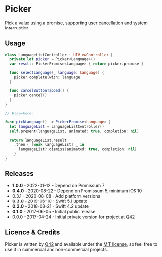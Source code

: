 # Picker

Pick a value using a promise, supporting user cancellation and system interruption.

Usage
-----

```swift
class LanguageListController : UIViewController {
  private let picker = Picker<Language>()
  var result: PickerPromise<Language> { return picker.promise }

  func selectLanguage(_ language: Language) {
    picker.complete(with: language)
  }

  func cancelButtonTapped() {
    picker.cancel()
  }
}

// Elsewhere:

func pickLanguage() -> PickerPromise<Language> {
  let languageList = LanguageListController()
  self.present(languageList, animated: true, completion: nil)

  return languageList.result
    .then { [weak languageList] _ in
      languageList?.dismiss(animated: true, completion: nil)
    }
}

```


Releases
--------

 - **1.0.0** - 2022-01-12 - Depend on Promissum 7
 - **0.4.0** - 2020-08-22 - Depend on Promissum 5, minimum iOS 10
 - 0.3.1 - 2020-08-08 - Add platform versions
 - **0.3.0** - 2019-06-10 - Swift 5.1 update
 - **0.2.0** - 2018-08-21 - Swift 4.2 update
 - **0.1.0** - 2017-06-05 - Initial public release
 - 0.0.0 - 2017-04-24 - Initial private version for project at [Q42](http://q42.com)

Licence & Credits
-----------------

Picker is written by [Q42](https://q42.com) and available under the [MIT license](https://github.com/Q42/Picker/blob/develop/LICENSE), so feel free to use it in commercial and non-commercial projects.

